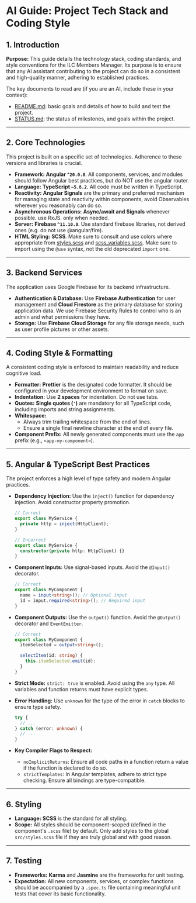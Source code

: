 # AI Guide: Project Tech Stack and Coding Style

## 1. Introduction

**Purpose:** This guide details the technology stack, coding standards, and
style conventions for the ILC Members Manager. Its purpose is to ensure that any
AI assistant contributing to the project can do so in a consistent and
high-quality manner, adhering to established practices.

The key documents to read are (if you are an AI, include these in your context):

- [README.md](./README.md): basic goals and details of how to build and test
  the project.
- [STATUS.md](./STATUS.md): the status of milestones, and goals within the
  project.

---

## 2. Core Technologies

This project is built on a specific set of technologies. Adherence to these
versions and libraries is crucial.

- **Framework:** **Angular `^20.0.0`**. All components, services, and modules
  should follow Angular best practices, but do NOT use the angular router.
- **Language:** **TypeScript `~5.8.2`**. All code must be written in TypeScript.
- **Reactivity:** **Angular Signals** are the primary and preferred mechanism
  for managing state and reactivity within components, avoid Observables
  wherever you reasonably can do so.
- **Asynchronous Operations:** **Async/await and Signals** whenever possible.
  use RxJS. only when needed.
- **Server:** **Firebase `^11.10.0`**. Use standard firebase libraries, not
  derived ones (e.g. do not use @angular/fire).
- **HTML Styling:** **SCSS**. Make sure to consult and use colors where
  appropriate from [styles.scss](/src/styles.scss) and
  [scss_variables.scss](/src/scss_variables.scss). Make sure to import using the
  `@use` syntax, not the old deprecated `import` one.

---

## 3. Backend Services

The application uses Google Firebase for its backend infrastructure.

- **Authentication & Database:** Use **Firebase Authentication** for user
  management and **Cloud Firestore** as the primary database for storing
  application data. We use Firebase Security Rules to control who is an admin
  and what permissions they have.
- **Storage:** Use **Firebase Cloud Storage** for any file storage needs, such
  as user profile pictures or other assets.

---

## 4. Coding Style & Formatting

A consistent coding style is enforced to maintain readability and reduce
cognitive load.

- **Formatter:** **Prettier** is the designated code formatter. It should be
  configured in your development environment to format on save.
- **Indentation:** Use **2 spaces** for indentation. Do not use tabs.
- **Quotes:** **Single quotes (`'`)** are mandatory for all TypeScript code,
  including imports and string assignments.
- **Whitespace:**
  - Always trim trailing whitespace from the end of lines.
  - Ensure a single final newline character at the end of every file.
- **Component Prefix:** All newly generated components must use the `app` prefix
  (e.g., `<app-my-component>`).

---

## 5. Angular & TypeScript Best Practices

The project enforces a high level of type safety and modern Angular practices.

- **Dependency Injection:** Use the `inject()` function for dependency
  injection. Avoid constructor property promotion.

  ```typescript
  // Correct
  export class MyService {
    private http = inject(HttpClient);
  }

  // Incorrect
  export class MyService {
    constructor(private http: HttpClient) {}
  }
  ```

- **Component Inputs:** Use signal-based inputs. Avoid the `@Input()` decorator.
  ```typescript
  // Correct
  export class MyComponent {
    name = input<string>(); // Optional input
    id = input.required<string>(); // Required input
  }
  ```
- **Component Outputs:** Use the `output()` function. Avoid the `@Output()`
  decorator and `EventEmitter`.

  ```typescript
  // Correct
  export class MyComponent {
    itemSelected = output<string>();

    selectItem(id: string) {
      this.itemSelected.emit(id);
    }
  }
  ```

- **Strict Mode:** `strict: true` is enabled. Avoid using the `any` type. All
  variables and function returns must have explicit types.
- **Error Handling:** Use `unknown` for the type of the error in `catch` blocks
  to ensure type safety.
  ```typescript
  try {
    // ...
  } catch (error: unknown) {
    // ...
  }
  ```
- **Key Compiler Flags to Respect:**
  - `noImplicitReturns`: Ensure all code paths in a function return a value if
    the function is declared to do so.
  - `strictTemplates`: In Angular templates, adhere to strict type checking.
    Ensure all bindings are type-compatible.

---

## 6. Styling

- **Language:** **SCSS** is the standard for all styling.
- **Scope:** All styles should be component-scoped (defined in the component's
  `.scss` file) by default. Only add styles to the global `src/styles.scss` file
  if they are truly global and with good reason.

---

## 7. Testing

- **Frameworks:** **Karma** and **Jasmine** are the frameworks for unit testing.
- **Expectation:** All new components, services, or complex functions should be
  accompanied by a `.spec.ts` file containing meaningful unit tests that cover
  its basic functionality.
